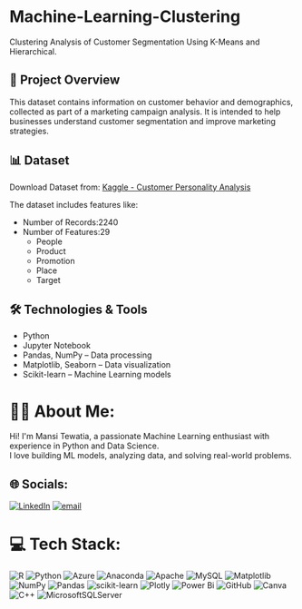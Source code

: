 # Machine-Learning-Clustering
Clustering Analysis of Customer Segmentation Using K-Means and Hierarchical. 

## 📌 Project Overview  
This dataset contains information on customer behavior and demographics, collected as part of a marketing campaign analysis. It is intended to help businesses understand customer segmentation and improve marketing strategies.

## 📊 Dataset  
Download Dataset from: [Kaggle - Customer Personality Analysis](https://www.kaggle.com/datasets/imakash3011/customer-personality-analysis)

The dataset includes features like:
* Number of Records:2240
* Number of Features:29
  - People
  - Product
  - Promotion
  - Place
  - Target

## 🛠️ Technologies & Tools  
- Python
- Jupyter Notebook  
- Pandas, NumPy – Data processing  
- Matplotlib, Seaborn – Data visualization  
- Scikit-learn – Machine Learning models 


# 👨‍💻 About Me:
Hi! I'm Mansi Tewatia, a passionate Machine Learning enthusiast with experience in Python and Data Science.  <br>I love building ML models, analyzing data, and solving real-world problems.


## 🌐 Socials:
[![LinkedIn](https://img.shields.io/badge/LinkedIn-%230077B5.svg?logo=linkedin&logoColor=white)](https://www.linkedin.com/in/mansi-tewatia-81b773217?lipi=urn%3Ali%3Apage%3Ad_flagship3_profile_view_base_contact_details%3Bp5Mb1t5YQpuNoloOo1AwLg%3D%3D) [![email](https://img.shields.io/badge/Email-D14836?logo=gmail&logoColor=white)](mailto:mansi02.t@gmail.com) 

# 💻 Tech Stack:
![R](https://img.shields.io/badge/r-%23276DC3.svg?style=for-the-badge&logo=r&logoColor=white) ![Python](https://img.shields.io/badge/python-3670A0?style=for-the-badge&logo=python&logoColor=ffdd54) ![Azure](https://img.shields.io/badge/azure-%230072C6.svg?style=for-the-badge&logo=microsoftazure&logoColor=white) ![Anaconda](https://img.shields.io/badge/Anaconda-%2344A833.svg?style=for-the-badge&logo=anaconda&logoColor=white) ![Apache](https://img.shields.io/badge/apache-%23D42029.svg?style=for-the-badge&logo=apache&logoColor=white) ![MySQL](https://img.shields.io/badge/mysql-4479A1.svg?style=for-the-badge&logo=mysql&logoColor=white) ![Matplotlib](https://img.shields.io/badge/Matplotlib-%23ffffff.svg?style=for-the-badge&logo=Matplotlib&logoColor=black) ![NumPy](https://img.shields.io/badge/numpy-%23013243.svg?style=for-the-badge&logo=numpy&logoColor=white) ![Pandas](https://img.shields.io/badge/pandas-%23150458.svg?style=for-the-badge&logo=pandas&logoColor=white) ![scikit-learn](https://img.shields.io/badge/scikit--learn-%23F7931E.svg?style=for-the-badge&logo=scikit-learn&logoColor=white) ![Plotly](https://img.shields.io/badge/Plotly-%233F4F75.svg?style=for-the-badge&logo=plotly&logoColor=white) ![Power Bi](https://img.shields.io/badge/power_bi-F2C811?style=for-the-badge&logo=powerbi&logoColor=black) ![GitHub](https://img.shields.io/badge/github-%23121011.svg?style=for-the-badge&logo=github&logoColor=white) ![Canva](https://img.shields.io/badge/Canva-%2300C4CC.svg?style=for-the-badge&logo=Canva&logoColor=white) ![C++](https://img.shields.io/badge/c++-%2300599C.svg?style=for-the-badge&logo=c%2B%2B&logoColor=white) ![MicrosoftSQLServer](https://img.shields.io/badge/Microsoft%20SQL%20Server-CC2927?style=for-the-badge&logo=microsoft%20sql%20server&logoColor=white)

